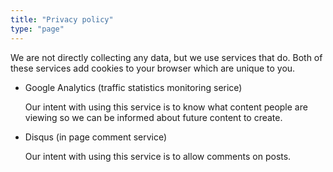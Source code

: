 ```yaml
---
title: "Privacy policy"
type: "page"
---
```


We are not directly collecting any data, but we use services that do. Both of these services add cookies to your browser which are unique to you.

- Google Analytics (traffic statistics monitoring serice)  
  
  Our intent with using this service is to know what content people are viewing so we can be informed about future content to create.

- Disqus (in page comment service)  
  
  Our intent with using this service is to allow comments on posts.
